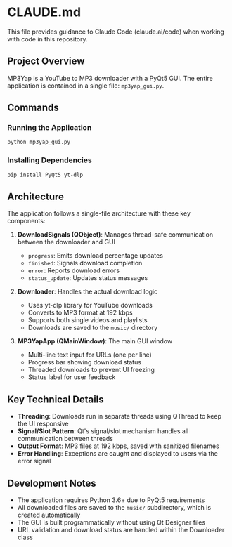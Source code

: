 # CLAUDE.md

This file provides guidance to Claude Code (claude.ai/code) when working with code in this repository.

## Project Overview

MP3Yap is a YouTube to MP3 downloader with a PyQt5 GUI. The entire application is contained in a single file: `mp3yap_gui.py`.

## Commands

### Running the Application
```bash
python mp3yap_gui.py
```

### Installing Dependencies
```bash
pip install PyQt5 yt-dlp
```

## Architecture

The application follows a single-file architecture with these key components:

1. **DownloadSignals (QObject)**: Manages thread-safe communication between the downloader and GUI
   - `progress`: Emits download percentage updates
   - `finished`: Signals download completion
   - `error`: Reports download errors
   - `status_update`: Updates status messages

2. **Downloader**: Handles the actual download logic
   - Uses yt-dlp library for YouTube downloads
   - Converts to MP3 format at 192 kbps
   - Supports both single videos and playlists
   - Downloads are saved to the `music/` directory

3. **MP3YapApp (QMainWindow)**: The main GUI window
   - Multi-line text input for URLs (one per line)
   - Progress bar showing download status
   - Threaded downloads to prevent UI freezing
   - Status label for user feedback

## Key Technical Details

- **Threading**: Downloads run in separate threads using QThread to keep the UI responsive
- **Signal/Slot Pattern**: Qt's signal/slot mechanism handles all communication between threads
- **Output Format**: MP3 files at 192 kbps, saved with sanitized filenames
- **Error Handling**: Exceptions are caught and displayed to users via the error signal

## Development Notes

- The application requires Python 3.6+ due to PyQt5 requirements
- All downloaded files are saved to the `music/` subdirectory, which is created automatically
- The GUI is built programmatically without using Qt Designer files
- URL validation and download status are handled within the Downloader class